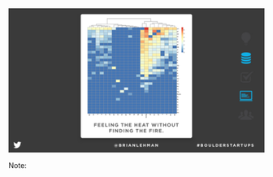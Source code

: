 
<img src="imgs/streamgraph_imgs.006.jpg" alt="Drawing"/>




Note:


<!--
<a href="http://localhost:8080/index.html" target="_blank">1</a>  
<a href="localhost:8080/index_varline.html" target="_blank">2</a>  
<a href="localhost:8080/index_quarterly.html" target="_blank">3</a>  
<a href="localhost:8080/index_yearly.html" target="_blank">4</a>  
<a href="localhost:8080/index_yearly_avg.html" target="_blank">5</a>
-->
